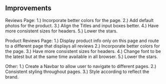 ## Improvements

Reviews Page:
1.) Incorporate better colors for the page.
2.) Add default photos for the product.
3.) Align the Titles and input boxes better.
4.) Have more consistent sizes for headers.
5.) Lower the stars.

Product Reviews Page:
1.) Display product info only on this page and route to a different page that displays all reviews
2.) Incorporate better colors for the page.
3.) Have more consistent sizes for headers.
4.) Change font to be the latest but at the same time available in all browser.
5.) Lower the stars.

Other:
1.) Create a Navbar to allow user to navigate to different pages.
2.) Consistent styling throughout pages.
3.) Style according to reflect the brand.
